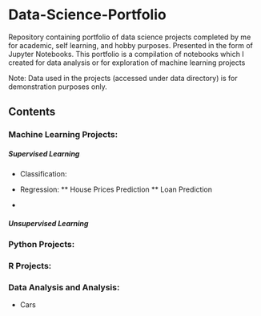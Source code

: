 # Data-Science-Portfolio

Repository containing portfolio of data science projects completed by me for academic, self learning, and hobby purposes. Presented in the form of Jupyter  Notebooks. This portfolio is a compilation of notebooks which I created for data analysis or for exploration of machine learning projects

Note: Data used in the projects (accessed under data directory) is for demonstration purposes only.

## Contents


 ### Machine Learning Projects: 
 
 ##### Supervised Learning
 * Classification:
 
 * Regression:
 ** House Prices Prediction
 ** Loan Prediction 
 *
 
  ##### Unsupervised Learning



### Python Projects: 



### R Projects: 



### Data Analysis and Analysis: 
* Cars



